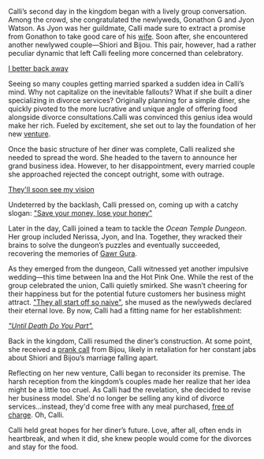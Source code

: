 Calli’s second day in the kingdom began with a lively group conversation. Among the crowd, she congratulated the newlyweds, Gonathon G and Jyon Watson. As Jyon was her guildmate, Calli made sure to extract a promise from Gonathon to take good care of his [wife](https://www.youtube.com/live/oPKmSO7XtoY?feature=shared\&t=704). Soon after, she encountered another newlywed couple—Shiori and Bijou. This pair, however, had a rather peculiar dynamic that left Calli feeling more concerned than celebratory.

[I better back away](#embed:https://www.youtube.com/live/oPKmSO7XtoY?feature=shared\&t=970)

Seeing so many couples getting married sparked a sudden idea in Calli’s mind. Why not capitalize on the inevitable fallouts? What if she built a diner specializing in divorce services? Originally planning for a simple diner, she quickly pivoted to the more lucrative and unique angle of offering food alongside divorce consultations.Calli was convinced this genius idea would make her rich. Fueled by excitement, she set out to lay the foundation of her new [venture](https://www.youtube.com/live/oPKmSO7XtoY?feature=shared\&t=1775).

Once the basic structure of her diner was complete, Calli realized she needed to spread the word. She headed to the tavern to announce her grand business idea. However, to her disappointment, every married couple she approached rejected the concept outright, some with outrage.

[They'll soon see my vision](#embed:https://www.youtube.com/live/oPKmSO7XtoY?t=2360)

Undeterred by the backlash, Calli pressed on, coming up with a catchy slogan: ["Save your money, lose your honey"](https://www.youtube.com/live/oPKmSO7XtoY?feature=shared\&t=2550)

Later in the day, Calli joined a team to tackle the *Ocean Temple Dungeon*. Her group included Nerissa, Jyon, and Ina. Together, they wracked their brains to solve the dungeon’s puzzles and eventually succeeded, recovering the memories of [Gawr Gura](https://www.youtube.com/live/oPKmSO7XtoY?feature=shared\&t=5368).

As they emerged from the dungeon, Calli witnessed yet another impulsive wedding—this time between Ina and the Hot Pink One. While the rest of the group celebrated the union, Calli quietly smirked. She wasn’t cheering for their happiness but for the potential future customers her business might attract. ["They all start off so naive"](https://www.youtube.com/live/oPKmSO7XtoY?feature=shared\&t=5828), she mused as the newlyweds declared their eternal love. By now, Calli had a fitting name for her establishment:

[*"Until Death Do You Part".*](#embed:https://www.youtube.com/live/oPKmSO7XtoY?t=5879)

Back in the kingdom, Calli resumed the diner’s construction. At some point, she received a [prank call](https://www.youtube.com/live/oPKmSO7XtoY?feature=shared\&t=8313) from Bijou, likely in retaliation for her constant jabs about Shiori and Bijou’s marriage falling apart.

Reflecting on her new venture, Calli began to reconsider its premise. The harsh reception from the kingdom’s couples made her realize that her idea might be a little too cruel. As Calli had the revelation, she decided to revise her business model. She'd no longer be selling any kind of divorce services...instead, they'd come free with any meal purchased, [free of charge](https://www.youtube.com/live/oPKmSO7XtoY?feature=shared\&t=8229). Oh, Calli.

Calli held great hopes for her diner’s future. Love, after all, often ends in heartbreak, and when it did, she knew people would come for the divorces and stay for the food.
